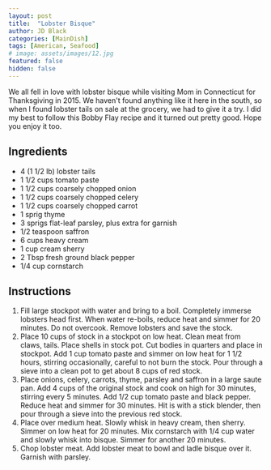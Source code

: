 ```yaml
---
layout: post
title:  "Lobster Bisque"
author: JD Black
categories: [MainDish]
tags: [American, Seafood]
# image: assets/images/12.jpg
featured: false
hidden: false
---
```


We all fell in love with lobster bisque while visiting Mom in Connecticut for Thanksgiving in 2015.  We haven't found anything like it here in the south, so when I found lobster tails on sale at the grocery, we had to give it a try. I did my best to follow this Bobby Flay recipe and it turned out pretty good.  Hope you enjoy it too.

## Ingredients
- 4 (1 1/2 lb) lobster tails
- 1 1/2 cups tomato paste
- 1 1/2 cups coarsely chopped onion
- 1 1/2 cups coarsely chopped celery
- 1 1/2 cups coarsely chopped carrot
- 1 sprig thyme
- 3 sprigs flat-leaf parsley, plus extra for garnish
- 1/2 teaspoon saffron
- 6 cups heavy cream
- 1 cup cream sherry
- 2 Tbsp fresh ground black pepper
- 1/4 cup cornstarch

## Instructions
1. Fill large stockpot with water and bring to a boil.  Completely immerse lobsters head first.  When water re-boils, reduce heat and simmer for 20 minutes.  Do not overcook.  Remove lobsters and save the stock.
1. Place 10 cups of stock in a stockpot on low heat.  Clean meat from claws, tails.  Place shells in stock pot.  Cut bodies in quarters and place in stockpot.  Add 1 cup tomato paste and simmer on low heat for 1 1/2 hours, stirring occasionally, careful to not burn the stock.  Pour through a sieve into a clean pot to get about 8 cups of red stock.
1. Place onions, celery, carrots, thyme, parsley and saffron in a large saute pan. Add 4 cups of the original stock and cook on high for 30 minutes, stirring every 5 minutes.  Add 1/2 cup tomato paste and black pepper. Reduce heat and simmer for 30 minutes.  Hit is with a stick blender, then pour through a sieve into the previous red stock.
1. Place over medium heat.  Slowly whisk in heavy cream, then sherry.  Simmer on low heat for 20 minutes.  Mix cornstarch with 1/4 cup water and slowly whisk into bisque.  Simmer for another 20 minutes.
1. Chop lobster meat.  Add lobster meat to bowl and ladle bisque over it.  Garnish with parsley.






